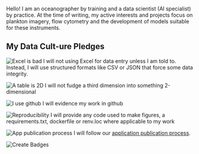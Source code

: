 Hello! I am an oceanographer by training and a data scientist (AI specialist) by practice.
At the time of writing, my active interests and projects focus on plankton imagery, flow cytometry and the development of models suitable for these instruments.

## My Data Cult-ure Pledges
![Excel is bad](https://img.shields.io/badge/Excel_is_bad.-8A2BE2?style=flat&logo=gitlfs) 
  I will not using Excel for data entry unless I am told to. Instead, I will use structured formats like CSV or JSON that force some data integrity.

![A table is 2D](https://img.shields.io/badge/A_table_is_2D-FDAE00?style=flat&logo=gitlfs) 
  I will not fudge a third dimension into something 2-dimensional

![I use github](https://img.shields.io/badge/I_use_github-FDAE00?style=flat&logo=github) 
  I will evidence my work in github

![Reproducibility](https://img.shields.io/badge/Reproducibility-03A9F4?style=flat&logo=github) 
  I will provide any code used to make figures, a requirements.txt, dockerfile or renv.loc where applicable to my work

![App publication process](https://img.shields.io/badge/Application_publication_process-03A9F4?style=flat&logo=github) 
I will follow our [application publication process](https://cefas.sharepoint.com/sites/News/SitePages/Make-your-science-data-work-harder.aspx?web=1).


![Create Badges](https://img.shields.io/badge/Create_Badges_at-shields.io-03A9F4?style=flat&logo=github)
